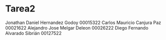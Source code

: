 # Tarea2
Jonathan Daniel Hernandez Godoy 00015322
Carlos Mauricio Canjura Paz 00021622
Alejandro Jose Melgar Deleon 00026222
Diego Fernando Alvarado Sibrián 00127522
